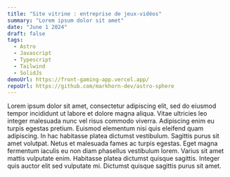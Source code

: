 ```yaml
---
title: "Site vitrine : entreprise de jeux-vidéos"
summary: "Lorem ipsum dolor sit amet"
date: "June 1 2024"
draft: false
tags:
  - Astro
  - Javascript
  - Typescript
  - Tailwind
  - SolidJs
demoUrl: https://front-gaming-app.vercel.app/
repoUrl: https://github.com/markhorn-dev/astro-sphere
---
```


Lorem ipsum dolor sit amet, consectetur adipiscing elit, sed do eiusmod tempor incididunt ut labore et dolore magna aliqua. Vitae ultricies leo integer malesuada nunc vel risus commodo viverra. Adipiscing enim eu turpis egestas pretium. Euismod elementum nisi quis eleifend quam adipiscing. In hac habitasse platea dictumst vestibulum. Sagittis purus sit amet volutpat. Netus et malesuada fames ac turpis egestas. Eget magna fermentum iaculis eu non diam phasellus vestibulum lorem. Varius sit amet mattis vulputate enim. Habitasse platea dictumst quisque sagittis. Integer quis auctor elit sed vulputate mi. Dictumst quisque sagittis purus sit amet.
